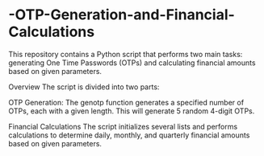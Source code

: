 # -OTP-Generation-and-Financial-Calculations
This repository contains a Python script that performs two main tasks: generating One Time Passwords (OTPs) and calculating financial amounts based on given parameters.

Overview
The script is divided into two parts:

OTP Generation: 
The genotp function generates a specified number of OTPs, each with a given length.
This will generate 5 random 4-digit OTPs.

Financial Calculations
The script initializes several lists and performs calculations to determine daily, monthly, and quarterly financial amounts based on given parameters.
